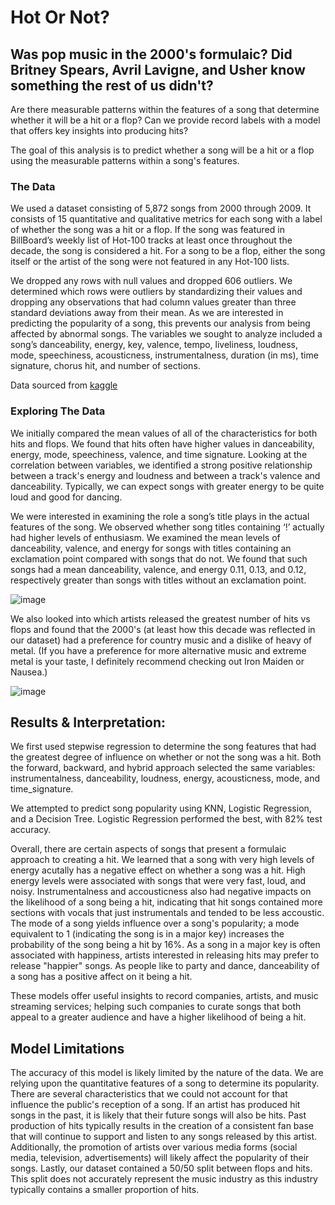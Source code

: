 # Hot Or Not? 

## Was pop music in the 2000's formulaic? Did Britney Spears, Avril Lavigne, and Usher know something the rest of us didn't? 

Are there measurable patterns within the features of a song that determine whether it will be a hit or a flop? Can we provide record labels with a model that offers key insights into producing hits?

The goal of this analysis is to predict whether a song will be a hit or a flop using the measurable patterns within a song's features.

### The Data

We used a dataset consisting of 5,872 songs from 2000 through 2009. It consists of 15 quantitative and qualitative metrics for each song with a label of whether the song was a hit or a flop. If the song was featured in BillBoard’s weekly list of Hot-100 tracks at least once throughout the decade, the song is considered a hit. For a song to be a flop, either the song itself or the artist of the song were not featured in any Hot-100 lists. 

We dropped any rows with null values and dropped 606 outliers. We determined which rows were outliers by standardizing their values and dropping any observations that had column values greater than three standard deviations away from their mean. As we are interested in predicting the popularity of a song, this prevents our analysis from being affected by abnormal songs. The variables we sought to analyze included a song’s danceability, energy, key, valence, tempo, liveliness, loudness, mode, speechiness, acousticness, instrumentalness, duration (in ms), time signature, chorus hit, and number of sections. 

Data sourced from [kaggle](https://www.kaggle.com/theoverman/the-spotify-hit-predictor-dataset)

### Exploring The Data

We initially compared the mean values of all of the characteristics for both hits and flops. We found that hits often have higher values in danceability, energy, mode, speechiness, valence, and time signature. Looking at the correlation between variables, we identified a strong positive relationship between a track's energy and loudness and between a track's valence and danceability. Typically, we can expect songs with greater energy to be quite loud and good for dancing.

We were interested in examining the role a song’s title plays in the actual features of the song. We observed whether song titles containing ‘!’ actually had higher levels of enthusiasm. We examined the mean levels of danceability, valence, and energy for songs with titles containing an exclamation point compared with songs that do not. We found that such songs had a mean danceability, valence, and energy 0.11, 0.13, and 0.12, respectively greater than songs with titles without an exclamation point. 

![image](https://user-images.githubusercontent.com/68126147/94950216-dd132100-04a7-11eb-9e56-0021231e0446.png)

We also looked into which artists released the greatest number of hits vs flops and found that the 2000's (at least how this decade was reflected in our dataset) had a preference for country music and a dislike of heavy of metal. (If you have a preference for more alternative music and extreme metal is your taste, I definitely recommend checking out Iron Maiden or Nausea.)

![image](https://user-images.githubusercontent.com/68126147/94962669-70eee800-04bc-11eb-924d-930c07107afc.png)


## Results & Interpretation:

We first used stepwise regression to determine the song features that had the greatest degree of influence on whether or not the song was a hit. Both the forward, backward, and hybrid approach selected the same variables: instrumentalness, danceability, loudness, energy, acousticness, mode, and time_signature.

We attempted to predict song popularity using KNN, Logistic Regression, and a Decision Tree. Logistic Regression performed the best, with 82% test accuracy. 

Overall, there are certain aspects of songs that present a formulaic approach to creating a hit. 
We learned that a song with very high levels of energy acutally has a negative effect on whether a song was a hit. High energy levels were associated with songs that were very fast, loud, and noisy. Instrumentalness and accousticness also had negative impacts on the likelihood of a song being a hit, indicating that hit songs contained more sections with vocals that just instrumentals and tended to be less accoustic. The mode of a song yields influence over a song's popularity; a mode equivalent to 1 (indicating the song is in a major key) increases the probability of the song being a hit by 16%. As a song in a major key is often associated with happiness, artists interested in releasing hits may prefer to release "happier" songs. As people like to party and dance, danceability of a song has a positive affect on it being a hit.

These models offer useful insights to record companies, artists, and music streaming services; helping such companies to curate songs that both appeal to a greater audience and have a higher likelihood of being a hit.

## Model Limitations

The accuracy of this model is likely limited by the nature of the data. We are relying upon the quantitative features of a song to determine its popularity. There are several characteristics that we could not account for that influence the public's reception of a song. If an artist has produced hit songs in the past, it is likely that their future songs will also be hits. Past production of hits typically results in the creation of a consistent fan base that will continue to support and listen to any songs released by this artist. Additionally, the promotion of artists over various media forms (social media, television, advertisements) will likely affect the popularity of their songs. Lastly, our dataset contained a 50/50 split between flops and hits. This split does not accurately represent the music industry as this industry typically contains a smaller proportion of hits.



